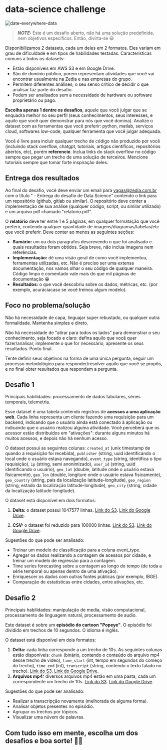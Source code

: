 # data-science challenge


![date-everywhere-data](https://github.com/user-attachments/assets/cbad2a94-ad8c-442a-a82b-18d843046812)

> **_NOTE:_** Este é um desafio aberto, não há uma solução predefinida, nem objetivos específicos.
> Então, divirta-se 😃

Disponibilizamos 2 datasets, cada um deles em 2 formatos. Eles variam em grau de dificuldade e em tipos de habilidades testadas.
Características comuns a todos os datasets:
* Estão disponíveis em AWS S3 e em Google Drive.
* São de domínio público, porem representam atividades que você vai encontrar usualmente na Zedia e nas empresas do grupo.
* Permitem diferentes análises; o seu senso critico de decidir o que analisar faz parte do desafio.
* Podem ser analisados sem a necessidade de hardware ou software proprietário ou pago.

**Escolha apenas 1 dentre os desafios**, aquele que você julgar que se enquadra melhor no seu perfil (seus conhecimentos, seus interesses, e aquilo que você quer demonstrar para nós que você domina).
Analize o dataset com as ferramentas que você preferir: python, matlab, serviços cloud, softwares low-code, qualquer ferramenta que você julgar adequada.

Você é livre para incluir qualquer trecho de código não produzido por você (incluindo stack overflow, chatgpt, tutoriais, artigos científicos, repositórios abertos, etc), porém **referencie**. Inclua links do stack overflow no código sempre que pegar um trecho de uma solução de terceiros.
Mencione tutoriais sempre que tomar forte inspiração deles.

## Entrega dos resultados
Ao final do desafio, você deve enviar um email para [vagas@zedia.com.br](mailto:vagas@zedia.com.br) com o título "<nome do candidato> - Entrega do desafio de Data Science" contendo o link para um repositório (github, gitlab ou similar). O repositório deve conter a implementação de sua análise (qualquer código, script, ou similar utilizado) e um arquivo pdf chamado "relatorio.pdf".

O **relatório** deve ter entre 1 e 5 páginas, em qualquer formatação que você preferir, contendo qualquer quantidade de imagens/diagramas/tabelas/etc que você preferir. Deve conter ao menos as seguintes seções:

* **Sumário:** um ou dois paragrafos descrevendo o que foi analisado e quais resultados foram obtidos. Seja breve, não inclua imagens nem referências.
* **Implementação:** dê uma visão geral de como você implementou, ferramentas utilizadas, etc. Não é preciso ser uma extensa documentação, 
nos vamos olhar o seu código de qualquer maneira. Código limpo e comentado vale mais do que mil páginas de documentação 😁
* **Resultados:** o que você descobriu sobre os dados, métricas, etc. (por exemplo, acuráciacaso se você treinou algum modelo).

## Foco no problema/solução

Não há necessidade de capa, linguajar super rebustado, ou qualquer outra formalidade.
Mantenha simples e direto.

Não há necessidade de "atirar para todos os lados" para demonstrar o seu conhecimento, seja focado e claro:
defina aquilo que você quer fazer/analisar, implemente o que for necessário, apresente os seus resultados. Ponto final.

Tente definir seus objetivos na forma de uma única pergunta, seguir um processo metodológico para responder/resolver aquilo que você se propôs, e no final obter resultados que respondem a pergunta.

## Desafio 1

Principais habilidades: processamento de dados tabulares, séries temporais, telemetria.

Esse dataset é uma tabela contendo registros de **acessos a uma aplicação web**. Cada linha representa um cliente fazendo uma requisição para um backend, indicando que o usuário ainda está conectado à aplicação ou indicando que o usuário realizou alguma atividade. Você perceberá que os acessor estão distribuidos em "ativações": durante alguns minutos há muitos acessos, e depois não há nenhum acesso.

O dataset possui as seguintes colunas: `created_at` (unix timestamp de quando a requisição foi recebida), `publisher` (string, uuid identificando o local onde o usuário estava navegando), `event_type` (string, identifica o tipo requisição), `ip` (string, semi anonimizado), `user_id` (string, uuid identificando o usuário), `geo_lat` (double, latitude onde o usuário estava fisicamente), `geo_lon` (double, longiture onde o usuário estava fisicamente), `geo_country` (string, país da localização latitude-longitude), `geo_region` (string, estado da localização latitude-longitude), `geo_city` (string, cidade da localização latitude-longitude).


O dataset está disponível em dois formatos:

1. **Delta:** o dataset possui 1047577 linhas. [Link do S3](https://abc.TODO). [Link do Google Drive](https://drive.google.com/file/d/1gNgnI_lLqfSrNmrH6ag8d9Bxd6zl-6hR/view?usp=sharing).

2. **CSV:** o dataset foi reduzido para 100000 linhas. [Link do S3](https://abc.TODO). [Link do Google Drive](https://drive.google.com/file/d/193NSK-3UzUpDpfCLRT6Yhup84oB3Qgdk/view?usp=sharing).

Sugestões do que pode ser analisado:
* Treinar um modelo de classificação para a coluna event_type.
* Agregar os dados realizando a contagem de acessos por cidade, e treinar um modelo de regressão para a contagem.
* Time series forecasting sobre a contagem ao longo do tempo (de toda a série temporal ou apenas dentro de uma ativação).
* Enriquescer os dados com outras fontes públicas (por exemplo, IBGE).
* Comparação de estatisticas entre cidades, entre ativações, etc.

## Desafio 2

Principais habilidades: manipulação de media, visão computacional, processamento de linguagem natural, processamento de audio.

Este dataset é sobre um **episódio do cartoon "Popeye"**. O episódio foi dividido em trechos de 10 segundos. O idioma é inglês.

O dataset está disponível em dois formatos:
1. **Delta:** cada linha corresponde a um trecho de 10s. As seguintes colunas estão disponíveis: `chunk` (binário, contendo o conteúdo do arquivo mp4 desse trecho de video), `time_start` (int, tempo em segundos do começo do trecho), `time_end` (int), `transcript` (string, contendo o texto falado no trecho). [Link do S3](https://abc.TODO). [Link do Google Drive](https://drive.google.com/file/d/1qTu3LYnGcS88SWd6QZWYr0jzCK7rbTO4/view?usp=sharing).
2. **Arquivos mp4:** diversos arquivos mp4 estão em uma pasta, cada um correspondente um trecho de 10s. [Link do S3](https://abc.TODO). [Link do Google Drive](https://drive.google.com/file/d/11b1ARDT1787MacXdAHEKGK0M99wE9Vie/view?usp=sharing).

Sugestões do que pode ser analisado:
* Realizar a transcripção novamente (melhorada de alguma forma).
* Analisar objetos presentes no episódio.
* Agrupar os trechos por tópicos.
* Visualizar uma núvem de palavras.

## **Com tudo isso em mente, escolha um dos desafios e boa sorte!** 🙋‍♂️
